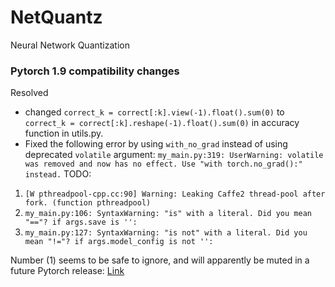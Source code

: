 # NetQuantz
Neural Network Quantization 

### Pytorch 1.9 compatibility changes
Resolved
* changed `correct_k = correct[:k].view(-1).float().sum(0)` to `correct_k = correct[:k].reshape(-1).float().sum(0)` in accuracy function in utils.py.
* Fixed the following error by using `with_no_grad` instead of using deprecated `volatile` argument: `my_main.py:319: UserWarning: volatile was removed and now has no effect. Use "with torch.no_grad():" instead.` 
TODO:
1. `[W pthreadpool-cpp.cc:90] Warning: Leaking Caffe2 thread-pool after fork. (function pthreadpool)`
2. `my_main.py:106: SyntaxWarning: "is" with a literal. Did you mean "=="? if args.save is '':`
3. `my_main.py:127: SyntaxWarning: "is not" with a literal. Did you mean "!="? if args.model_config is not '':`


Number (1) seems to be safe to ignore, and will apparently be muted in a future Pytorch release: [Link](https://discuss.pytorch.org/t/warning-leaking-caffe2-thread-pool-after-fork-function-pthreadpool/127559)
